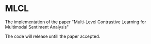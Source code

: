 # MLCL
The implementation of the paper "Multi-Level Contrastive Learning for Multimodal Sentiment Analysis"

The code will release untill the paper accepted.
